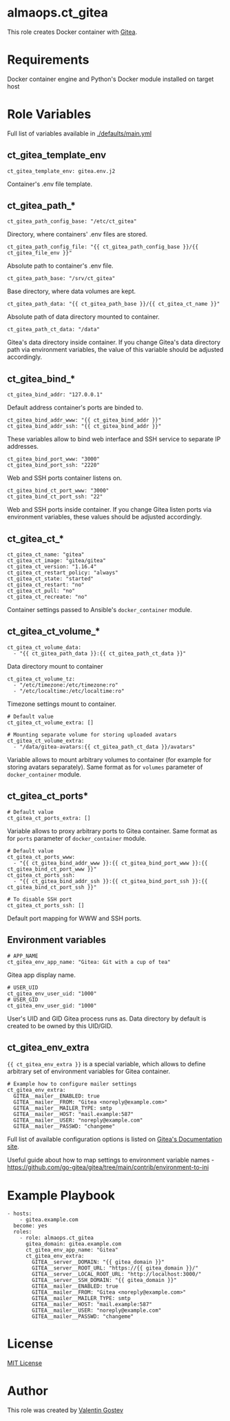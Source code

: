 # almaops.ct_gitea

This role creates Docker container with [Gitea](https://gitea.io/).

# Requirements

Docker container engine and Python's Docker module installed on target host

# Role Variables
Full list of variables available in [./defaults/main.yml](./defaults/main.yml)

## ct_gitea_template_env
```
ct_gitea_template_env: gitea.env.j2
```
Container's .env file template.

## ct_gitea_path_*
```
ct_gitea_path_config_base: "/etc/ct_gitea"
```
Directory, where containers' .env files are stored.  

```
ct_gitea_path_config_file: "{{ ct_gitea_path_config_base }}/{{ ct_gitea_file_env }}"
```
Absolute path to container's .env file.  

```
ct_gitea_path_base: "/srv/ct_gitea"
```
Base directory, where data volumes are kept.

```
ct_gitea_path_data: "{{ ct_gitea_path_base }}/{{ ct_gitea_ct_name }}"
```
Absolute path of data directory mounted to container.

```
ct_gitea_path_ct_data: "/data"
```
Gitea's data directory inside container. If you change Gitea's data directory path via environment variables, the value of this variable should be adjusted accordingly.

## ct_gitea_bind_*
```
ct_gitea_bind_addr: "127.0.0.1"
```
Default address container's ports are binded to.

```
ct_gitea_bind_addr_www: "{{ ct_gitea_bind_addr }}"
ct_gitea_bind_addr_ssh: "{{ ct_gitea_bind_addr }}"
```
These variables allow to bind web interface and SSH service to separate IP addresses.

```
ct_gitea_bind_port_www: "3000"
ct_gitea_bind_port_ssh: "2220"
```
Web and SSH ports container listens on.

```
ct_gitea_bind_ct_port_www: "3000"
ct_gitea_bind_ct_port_ssh: "22"
```
Web and SSH ports inside container. If you change Gitea listen ports via environment variables, these values should be adjusted accordingly.

## ct_gitea_ct_*
```
ct_gitea_ct_name: "gitea"
ct_gitea_ct_image: "gitea/gitea"
ct_gitea_ct_version: "1.16.4"
ct_gitea_ct_restart_policy: "always"
ct_gitea_ct_state: "started"
ct_gitea_ct_restart: "no"
ct_gitea_ct_pull: "no"
ct_gitea_ct_recreate: "no"
```
Container settings passed to Ansible's `docker_container` module.

## ct_gitea_ct_volume_*
```
ct_gitea_ct_volume_data:
  - "{{ ct_gitea_path_data }}:{{ ct_gitea_path_ct_data }}"
```
Data directory mount to container

```
ct_gitea_ct_volume_tz:
  - "/etc/timezone:/etc/timezone:ro"
  - "/etc/localtime:/etc/localtime:ro"
```
Timezone settings mount to container.

```
# Default value
ct_gitea_ct_volume_extra: []

# Mounting separate volume for storing uploaded avatars
ct_gitea_ct_volume_extra:
  - "/data/gitea-avatars:{{ ct_gitea_path_ct_data }}/avatars"
```
Variable allows to mount arbitrary volumes to container (for example for storing avatars separately). Same format as for `volumes` parameter of `docker_container` module.


## ct_gitea_ct_ports*
```
# Default value
ct_gitea_ct_ports_extra: []
```
Variable allows to proxy arbitrary ports to Gitea container. Same format as for `ports` parameter of `docker_container` module.

```
# Default value
ct_gitea_ct_ports_www:
  - "{{ ct_gitea_bind_addr_www }}:{{ ct_gitea_bind_port_www }}:{{ ct_gitea_bind_ct_port_www }}"
ct_gitea_ct_ports_ssh:
  - "{{ ct_gitea_bind_addr_ssh }}:{{ ct_gitea_bind_port_ssh }}:{{ ct_gitea_bind_ct_port_ssh }}"

# To disable SSH port
ct_gitea_ct_ports_ssh: []
```
Default port mapping for WWW and SSH ports.

## Environment variables
```
# APP_NAME
ct_gitea_env_app_name: "Gitea: Git with a cup of tea"
```
Gitea app display name.

```
# USER_UID
ct_gitea_env_user_uid: "1000"
# USER_GID
ct_gitea_env_user_gid: "1000"
```
User's UID and GID Gitea process runs as. Data directory by default is created to be owned by this UID/GID.

## ct_gitea_env_extra
`{{ ct_gitea_env_extra }}` is a special variable, which allows to define arbitrary set of environment variables for Gitea container.

```
# Example how to configure mailer settings
ct_gitea_env_extra:
  GITEA__mailer__ENABLED: true
  GITEA__mailer__FROM: "Gitea <noreply@example.com>"
  GITEA__mailer__MAILER_TYPE: smtp
  GITEA__mailer__HOST: "mail.example:587"
  GITEA__mailer__USER: "noreply@example.com"
  GITEA__mailer__PASSWD: "changeme"
```
Full list of available configuration options is listed on [Gitea's Documentation site](https://docs.gitea.io/en-us/config-cheat-sheet/).  

Useful guide about how to map settings to environment variable names -  https://github.com/go-gitea/gitea/tree/main/contrib/environment-to-ini

# Example Playbook

```
- hosts:
    - gitea.example.com
  become: yes
  roles:
    - role: almaops.ct_gitea
      gitea_domain: gitea.example.com
      ct_gitea_env_app_name: "Gitea"
      ct_gitea_env_extra:
        GITEA__server__DOMAIN: "{{ gitea_domain }}"
        GITEA__server__ROOT_URL: "https://{{ gitea_domain }}/"
        GITEA__server__LOCAL_ROOT_URL: "http://localhost:3000/"
        GITEA__server__SSH_DOMAIN: "{{ gitea_domain }}"
        GITEA__mailer__ENABLED: true
        GITEA__mailer__FROM: "Gitea <noreply@example.com>"
        GITEA__mailer__MAILER_TYPE: smtp
        GITEA__mailer__HOST: "mail.example:587"
        GITEA__mailer__USER: "noreply@example.com"
        GITEA__mailer__PASSWD: "changeme"
```

# License

[MIT License](./LICENSE)

# Author
This role was created by [Valentin Gostev](https://github.com/ussrlongbow)
